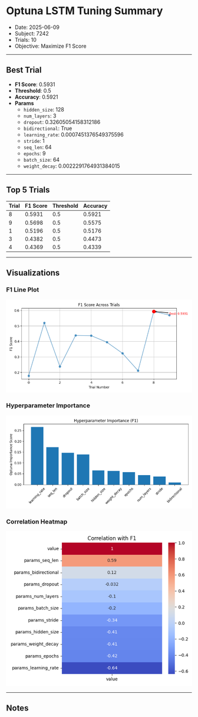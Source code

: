 # Optuna LSTM Tuning Summary
- Date: 2025-06-09
- Subject: 7242
- Trials: 10
- Objective: Maximize F1 Score

---

## Best Trial
- **F1 Score**: 0.5931
- **Threshold**: 0.5
- **Accuracy**: 0.5921
- **Params**
  - `hidden_size`: 128
  - `num_layers`: 3
  - `dropout`: 0.32605054158312186
  - `bidirectional`: True
  - `learning_rate`: 0.0007451376549375596
  - `stride`: 1
  - `seq_len`: 64
  - `epochs`: 9
  - `batch_size`: 64
  - `weight_decay`: 0.0022291764931384015

---

## Top 5 Trials
| Trial | F1 Score | Threshold | Accuracy |
|-------|----------|-----------|----------|
| 8 | 0.5931 | 0.5 | 0.5921 |
| 9 | 0.5698 | 0.5 | 0.5575 |
| 1 | 0.5196 | 0.5 | 0.5176 |
| 3 | 0.4382 | 0.5 | 0.4473 |
| 4 | 0.4369 | 0.5 | 0.4339 |

---

## Visualizations
### F1 Line Plot
![F1 Line Plot](f1_scores_lineplot.png)
### Hyperparameter Importance
![F1 Importance](f1_importance_barplot.png)

### Correlation Heatmap
![Correlation with F1](corr_heatmap.png)

---

## Notes